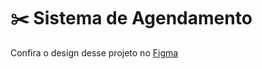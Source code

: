 # ✂️ Sistema de Agendamento

Confira o design desse projeto no [Figma](https://www.figma.com/community/file/1360316357733167308)
